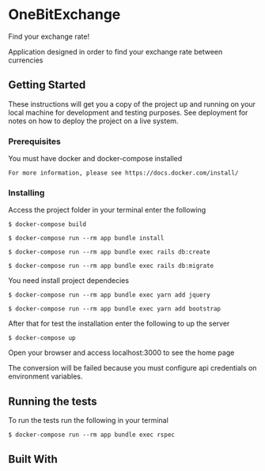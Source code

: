 # OneBitExchange

Find your exchange rate!

Application designed in order to find your exchange rate between currencies

## Getting Started

These instructions will get you a copy of the project up and running on your local machine for development and testing purposes. See deployment for notes on how to deploy the project on a live system.

### Prerequisites

You must have docker and docker-compose installed

```
For more information, please see https://docs.docker.com/install/ 
```

### Installing

Access the project folder in your terminal enter the following

```
$ docker-compose build
```

```
$ docker-compose run --rm app bundle install
```

```
$ docker-compose run --rm app bundle exec rails db:create
```

```
$ docker-compose run --rm app bundle exec rails db:migrate
```
You need install project dependecies

```
$ docker-compose run --rm app bundle exec yarn add jquery
```
```
$ docker-compose run --rm app bundle exec yarn add bootstrap
```

After that for test the installation enter the following to up the server

```
$ docker-compose up
```

Open your browser and access localhost:3000 to see the home page

The conversion will be failed because you must configure api credentials on environment variables.

## Running the tests

To run the tests run the following in your terminal

```
$ docker-compose run --rm app bundle exec rspec
```

## Built With

